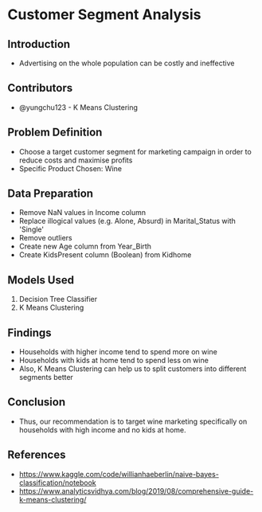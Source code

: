 # Customer Segment Analysis
## Introduction
- Advertising on the whole population can be costly and ineffective

## Contributors
- @yungchu123 - K Means Clustering

## Problem Definition
- Choose a target customer segment for marketing campaign in order to reduce costs and maximise profits
- Specific Product Chosen: Wine

## Data Preparation
- Remove NaN values in Income column
- Replace illogical values (e.g. Alone, Absurd) in Marital_Status with 'Single'
- Remove outliers 
- Create new Age column from Year_Birth
- Create KidsPresent column (Boolean) from Kidhome 

## Models Used
1. Decision Tree Classifier
2. K Means Clustering

## Findings
- Households with higher income tend to spend more on wine
- Households with kids at home tend to spend less on wine
- Also, K Means Clustering can help us to split customers into different segments better

## Conclusion
- Thus, our recommendation is to target wine marketing specifically on households with high income and no kids at home.
 
 ## References
 - https://www.kaggle.com/code/willianhaeberlin/naive-bayes-classification/notebook
 - https://www.analyticsvidhya.com/blog/2019/08/comprehensive-guide-k-means-clustering/

